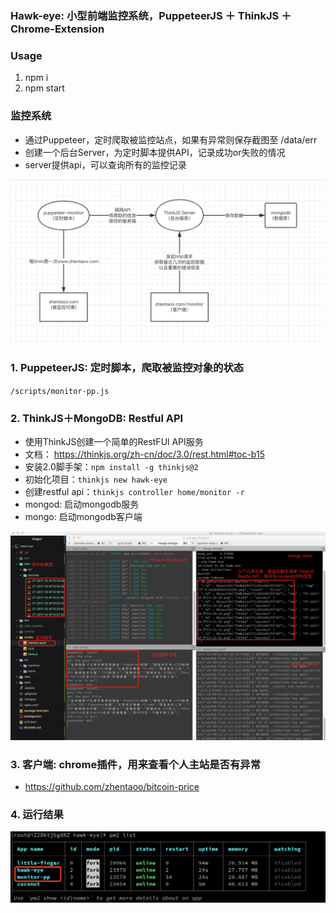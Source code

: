 ### Hawk-eye: 小型前端监控系统，PuppeteerJS ＋ ThinkJS ＋ Chrome-Extension
<!-- - 目前市面上以及各大公司使用的监控系统，几乎都是API层监控，包括调用量、数据、响应时长.....
- 似乎只要接口没问题，整个系统就是稳定运行的，一切皆大欢喜
- 但事实并非如此，CDN、DNS、Webview等等这些条件，都可能导致前端渲染失败、白屏
- 本项目的小型监控系统，贴近用户，直接抓取站点表现形式 -->

### Usage
1. npm i
2. npm start

### 监控系统
- 通过Puppeteer，定时爬取被监控站点，如果有异常则保存截图至 /data/err
- 创建一个后台Server，为定时脚本提供API，记录成功or失败的情况
- server提供api，可以查询所有的监控记录

<img src ="./doc/zhentaoo.png">

### 1. PuppeteerJS: 定时脚本，爬取被监控对象的状态
`/scripts/monitor-pp.js`

### 2. ThinkJS＋MongoDB: Restful API
- 使用ThinkJS创建一个简单的RestFUl API服务
- 文档： https://thinkjs.org/zh-cn/doc/3.0/rest.html#toc-b15
- 安装2.0脚手架：`npm install -g thinkjs@2`
- 初始化项目：`thinkjs new hawk-eye`
- 创建restful api：`thinkjs controller home/monitor -r`
- mongod: 启动mongodb服务
- mongo: 启动mongodb客户端

<img src ="./doc/run.png">

### 3. 客户端: chrome插件，用来查看个人主站是否有异常
- https://github.com/zhentaoo/bitcoin-price


### 4. 运行结果
<img src ="./doc/run-pp.png">
